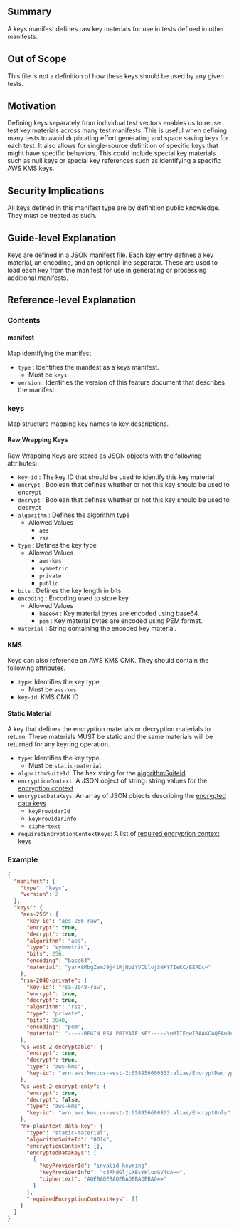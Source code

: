 [//]: # "Copyright Amazon.com Inc. or its affiliates. All Rights Reserved."
[//]: # "SPDX-License-Identifier: CC-BY-SA-4.0"

## Summary

A keys manifest defines raw key materials for use in tests defined in other manifests.

## Out of Scope

This file is not a definition of how these keys should be used by any given tests.

## Motivation

Defining keys separately from individual test vectors enables us to reuse test key materials
across many test manifests. This is useful when defining many tests to avoid duplicating
effort generating and space saving keys for each test. It also allows for single-source definition
of specific keys that might have specific behaviors. This could include special key materials
such as null keys or special key references such as identifying a specific AWS KMS keys.

## Security Implications

All keys defined in this manifest type are by definition public knowledge.
They must be treated as such.

## Guide-level Explanation

Keys are defined in a JSON manifest file. Each key entry defines a key material, an encoding,
and an optional line separator. These are used to load each key from the manifest for use in
generating or processing additional manifests.

## Reference-level Explanation

### Contents

#### manifest

Map identifying the manifest.

- `type` : Identifies the manifest as a keys manifest.
  - Must be `keys`
- `version` : Identifies the version of this feature document that describes the manifest.

### keys

Map structure mapping key names to key descriptions.

#### Raw Wrapping Keys

Raw Wrapping Keys are stored as JSON objects with the following attributes:

- `key-id` : The key ID that should be used to identify this key material
- `encrypt` : Boolean that defines whether or not this key should be used to encrypt
- `decrypt` : Boolean that defines whether or not this key should be used to decrypt
- `algorithm` : Defines the algorithm type
  - Allowed Values
    - `aes`
    - `rsa`
- `type` : Defines the key type
  - Allowed Values
    - `aws-kms`
    - `symmetric`
    - `private`
    - `public`
- `bits` : Defines the key length in bits
- `encoding` : Encoding used to store key
  - Allowed Values
    - `base64` : Key material bytes are encoded using base64.
    - `pem` : Key material bytes are encoded using PEM format.
- `material` : String containing the encoded key material.

#### KMS

Keys can also reference an AWS KMS CMK. They should contain the following attributes.

- `type`: Identifies the key type
  - Must be `aws-kms`
- `key-id`: KMS CMK ID

#### Static Material

A key that defines the encryption materials or decryption materials to return.
These materials MUST be static and the same materials will be returned
for any keyring operation.

- `type`: Identifies the key type
  - Must be `static-material`
- `algorithmSuiteId`: The hex string for the [algorithmSuiteId](../algorithm-suites.md#supported-algorithm-suites)
- `encryptionContext`: A JSON object of string: string values for the [encryption context](../structures.md#encryption-context)
- `encryptedDataKeys`: An array of JSON objects describing the [encrypted data keys](../structures.md#encrypted-data-keys)
  - `keyProviderId`
  - `keyProviderInfo`
  - `ciphertext`
- `requiredEncryptionContextKeys`: A list of [required encryption context keys](../structures.md#required-encryption-context-keys)

### Example

```json
{
  "manifest": {
    "type": "keys",
    "version": 2
  },
  "keys": {
    "aes-256": {
      "key-id": "aes-256-raw",
      "encrypt": true,
      "decrypt": true,
      "algorithm": "aes",
      "type": "symmetric",
      "bits": 256,
      "encoding": "base64",
      "material": "yar+8MbgZemJ9j41RjNpiYVCblujSNkYTIeKC/EEADc="
    },
    "rsa-2048-private": {
      "key-id": "rsa-2048-raw",
      "encrypt": true,
      "decrypt": true,
      "algorithm": "rsa",
      "type": "private",
      "bits": 2048,
      "encoding": "pem",
      "material": "-----BEGIN RSA PRIVATE KEY-----\nMIIEowIBAAKCAQEAo8uCyhiO4JUGZV+rtNq5DBA9Lm4xkw5kTA3v6EPybs8bVXL2\nZE6jkbo+xT4Jg/bKzUpnp1fE+T1ruGPtsPdoEmhY/P64LDNIs3sRq5U4QV9IETU1\nvIcbNNkgGhRjV8J87YNY0tV0H7tuWuZRpqnS+gjV6V9lUMkbvjMCc5IBqQc3heut\n/+fH4JwpGlGxOVXI8QAapnSy1XpCr3+PT29kydVJnIMuAoFrurojRpOQbOuVvhtA\ngARhst1Ji4nfROGYkj6eZhvkz2Bkud4/+3lGvVU5LO1vD8oY7WoGtpin3h50VcWe\naBT4kejx4s9/G9C4R24lTH09J9HO2UUsuCqZYQIDAQABAoIBAQCfC90bCk+qaWqF\ngymC+qOWwCn4bM28gswHQb1D5r6AtKBRD8mKywVvWs7azguFVV3Fi8sspkBA2FBC\nAt5p6ULoJOTL/TauzLl6djVJTCMM701WUDm2r+ZOIctXJ5bzP4n5Q4I7b0NMEL7u\nixib4elYGr5D1vrVQAKtZHCr8gmkqyx8Mz7wkJepzBP9EeVzETCHsmiQDd5WYlO1\nC2IQYgw6MJzgM4entJ0V/GPytkodblGY95ORVK7ZhyNtda+r5BZ6/jeMW+hA3VoK\ntHSWjHt06ueVCCieZIATmYzBNt+zEz5UA2l7ksg3eWfVORJQS7a6Ef4VvbJLM9Ca\nm1kdsjelAoGBANKgvRf39i3bSuvm5VoyJuqinSb/23IH3Zo7XOZ5G164vh49E9Cq\ndOXXVxox74ppj/kbGUoOk+AvaB48zzfzNvac0a7lRHExykPH2kVrI/NwH/1OcT/x\n2e2DnFYocXcb4gbdZQ+m6X3zkxOYcONRzPVW1uMrFTWHcJveMUm4PGx7AoGBAMcU\nIRvrT6ye5se0s27gHnPweV+3xjsNtXZcK82N7duXyHmNjxrwOAv0SOhUmTkRXArM\n6aN5D8vyZBSWma2TgUKwpQYFTI+4Sp7sdkkyojGAEixJ+c5TZJNxZFrUe0FwAoic\nc2kb7ntaiEj5G+qHvykJJro5hy6uLnjiMVbAiJDTAoGAKb67241EmHAXGEwp9sdr\n2SMjnIAnQSF39UKAthkYqJxa6elXDQtLoeYdGE7/V+J2K3wIdhoPiuY6b4vD0iX9\nJcGM+WntN7YTjX2FsC588JmvbWfnoDHR7HYiPR1E58N597xXdFOzgUgORVr4PMWQ\npqtwaZO3X2WZlvrhr+e46hMCgYBfdIdrm6jYXFjL6RkgUNZJQUTxYGzsY+ZemlNm\nfGdQo7a8kePMRuKY2MkcnXPaqTg49YgRmjq4z8CtHokRcWjJUWnPOTs8rmEZUshk\n0KJ0mbQdCFt/Uv0mtXgpFTkEZ3DPkDTGcV4oR4CRfOCl0/EU/A5VvL/U4i/mRo7h\nye+xgQKBgD58b+9z+PR5LAJm1tZHIwb4tnyczP28PzwknxFd2qylR4ZNgvAUqGtU\nxvpUDpzMioz6zUH9YV43YNtt+5Xnzkqj+u9Mr27/H2v9XPwORGfwQ5XPwRJz/2oC\nEnPmP1SZoY9lXKUpQXHXSpDZ2rE2Klt3RHMUMHt8Zpy36E8Vwx8o\n-----END RSA PRIVATE KEY-----"
    },
    "us-west-2-decryptable": {
      "encrypt": true,
      "decrypt": true,
      "type": "aws-kms",
      "key-id": "arn:aws:kms:us-west-2:658956600833:alias/EncryptDecrypt"
    },
    "us-west-2-encrypt-only": {
      "encrypt": true,
      "decrypt": false,
      "type": "aws-kms",
      "key-id": "arn:aws:kms:us-west-2:658956600833:alias/EncryptOnly"
    },
    "no-plaintext-data-key": {
      "type": "static-material",
      "algorithmSuiteId": "0014",
      "encryptionContext": {},
      "encryptedDataKeys": [
        {
          "keyProviderId": "invalid-keyring",
          "keyProviderInfo": "c3RhdGljLXBsYWludGV4dA==",
          "ciphertext": "AQEBAQEBAQEBAQEBAQEBAQ=="
        }
      ],
      "requiredEncryptionContextKeys": []
    }
  }
}
```
